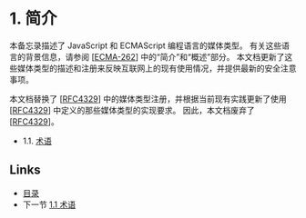 # 1. 简介

本备忘录描述了 JavaScript 和 ECMAScript 编程语言的媒体类型。 有关这些语言的背景信息，请参阅 [[ECMA-262](https://www.rfc-editor.org/rfc/rfc9239#ECMA-262)] 中的“简介”和“概述”部分。 本文档更新了这些媒体类型的描述和注册来反映互联网上的现有使用情况，并提供最新的安全注意事项。

本文档替换了 [[RFC4329](https://www.rfc-editor.org/rfc/rfc9239#RFC4329)] 中的媒体类型注册，并根据当前现有实践更新了使用 [[RFC4329](https://www.rfc-editor.org/rfc/rfc9239#RFC4329)] 中定义的那些媒体类型的实现要求。 因此，本文档废弃了 [[RFC4329](https://www.rfc-editor.org/rfc/rfc9239#RFC4329)]。

- 1.1. [术语](1.1.md)

## Links

* [目录](../SUMMARY.md)
* 下一节 [1.1 术语](1.1.md)